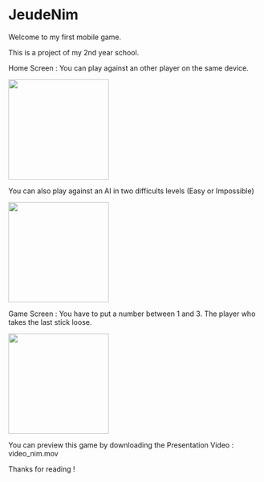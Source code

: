 # JeudeNim

Welcome to my first mobile game.

This is a project of my 2nd year school.

Home Screen : You can play against an other player on the same device.

<img src="https://i.imgur.com/RFzk5PA.png" width="200">

You can also play against an AI in two difficults levels (Easy or Impossible)

<img src="https://i.imgur.com/WC4SXTC.png" width="200">

Game Screen : You have to put a number between 1 and 3. The player who takes the last stick loose.

<img src="https://i.imgur.com/VKqPEpM.png" width="200">


You can preview this game by downloading the Presentation Video : video_nim.mov

Thanks for reading !
